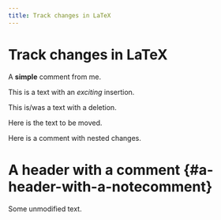 ```yaml
---
title: Track changes in LaTeX
---
```


Track changes in LaTeX
======================

A **simple** comment from me.

This is a text with an *exciting* insertion.

This is/was a text with a deletion.

Here is the text to be moved.

Here is a comment with nested changes.

A header with a comment {#a-header-with-a-notecomment}
=======================

Some unmodified text.
